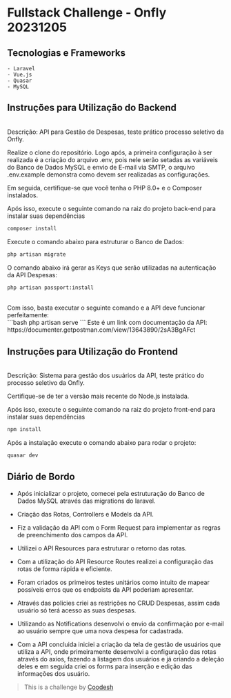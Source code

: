# Fullstack Challenge - Onfly 20231205

## Tecnologias e Frameworks
    - Laravel
    - Vue.js
    - Quasar
    - MySQL

## Instruções para Utilização do Backend
<br />
Descrição: API para Gestão de Despesas, teste prático processo seletivo da Onfly.

Realize o clone do repositório.
Logo após, a primeira configuração à ser realizada é a criação do arquivo .env, pois nele serão setadas as variáveis do Banco de Dados MySQL e envio de E-mail via SMTP, o arquivo .env.example demonstra como devem ser realizadas as configurações.

Em seguida, certifique-se que você tenha o PHP 8.0+ e o Composer instalados.

Após isso, execute o seguinte comando na raiz do projeto back-end para instalar suas dependências
<br />
```bash
composer install
```
Execute o comando abaixo para estruturar o Banco de Dados:
<br />
```bash
php artisan migrate
```
O comando abaixo irá gerar as Keys que serão utilizadas na autenticação da API Despesas:
<br />
```bash
php artisan passport:install
```
<br />
Com isso, basta executar o seguinte comando e a API deve funcionar perfeitamente:
<br />
```bash
php artisan serve
```
Este é um link com documentação da API:
https://documenter.getpostman.com/view/13643890/2sA3BgAFct

## Instruções para Utilização do Frontend
<br />
Descrição: Sistema para gestão dos usuários da API, teste prático do processo seletivo da Onfly.

Certifique-se de ter a versão mais recente do Node.js instalada.

Após isso, execute o seguinte comando na raiz do projeto front-end para instalar suas dependências
<br />
```bash
npm install
```
Após a instalação execute o comando abaixo para rodar o projeto:
<br />
```bash
quasar dev
```
## Diário de Bordo

- Após inicializar o projeto, comecei pela estruturação do Banco de Dados MySQL através das migrations do laravel.

- Criação das Rotas, Controllers e Models da API.

- Fiz a validação da API com o Form Request para implementar as regras de preenchimento dos campos da API.

- Utilizei o API Resources para estruturar o retorno das rotas.

- Com a utilização do API Resource Routes realizei a configuração das rotas de forma rápida e eficiente.

- Foram criados os primeiros testes unitários como intuito de mapear possíveis erros que os endpoists da API poderiam apresentar.

- Através das policies criei as restrições no CRUD Despesas, assim cada usuário só terá acesso as suas despesas.

- Utilizando as Notifications desenvolvi o envio da confirmação por e-mail ao usuário sempre que uma nova despesa for cadastrada.

- Com a API concluida iniciei a criação da tela de gestão de usuários que utiliza a API, onde primeiramente desenvolvi a configuração das rotas através do axios, fazendo a listagem dos usuários e já criando a deleção deles e em seguida criei os forms para inserção e edição das informações dos usuário.

>  This is a challenge by [Coodesh](https://coodesh.com/)
